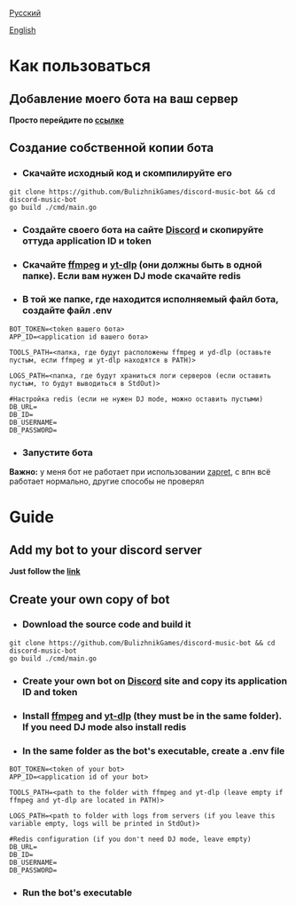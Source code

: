 [Русский](#Как-пользоваться)

[English](#Guide)

# Как пользоваться

## Добавление моего бота на ваш сервер

**Просто перейдите по [ссылке](https://discord.com/oauth2/authorize?client_id=1332373974729887744&permissions=274881149952&integration_type=0&scope=applications.commands+bot)**

## Создание собственной копии бота

* ### Скачайте исходный код и скомпилируйте его

```shell
git clone https://github.com/BulizhnikGames/discord-music-bot && cd discord-music-bot
go build ./cmd/main.go
```

* ### Создайте своего бота на сайте [Discord](https://discord.com/developers/applications) и скопируйте оттуда application ID и token

* ### Скачайте [ffmpeg](https://ffmpeg.org/download.html) и [yt-dlp](https://github.com/yt-dlp/yt-dlp) (они должны быть в одной папке). Если вам нужен DJ mode скачайте redis

* ### В той же папке, где находится исполняемый файл бота, создайте файл .env

```text
BOT_TOKEN=<token вашего бота>
APP_ID=<application id вашего бота>

TOOLS_PATH=<папка, где будут расположены ffmpeg и yd-dlp (оставьте пустым, если ffmpeg и yt-dlp находятся в PATH)>

LOGS_PATH=<папка, где будут храниться логи серверов (если оставить пустым, то будут выводиться в StdOut)>

#Настройка redis (если не нужен DJ mode, можно оставить пустыми)
DB_URL=
DB_ID=
DB_USERNAME=
DB_PASSWORD=
```

* ### Запустите бота
**Важно:** у меня бот не работает при использовании [zapret](https://github.com/Flowseal/zapret-discord-youtube), с впн всё работает нормально, другие способы не проверял

# Guide

## Add my bot to your discord server

**Just follow the [link](https://discord.com/oauth2/authorize?client_id=1332373974729887744&permissions=274881149952&integration_type=0&scope=applications.commands+bot)**

## Create your own copy of bot

* ### Download the source code and build it

```shell
git clone https://github.com/BulizhnikGames/discord-music-bot && cd discord-music-bot
go build ./cmd/main.go
```

* ### Create your own bot on [Discord](https://discord.com/developers/applications) site and copy its application ID and token

* ### Install [ffmpeg](https://ffmpeg.org/download.html) and [yt-dlp](https://github.com/yt-dlp/yt-dlp) (they must be in the same folder). If you need DJ mode also install redis

* ### In the same folder as the bot's executable, create a .env file

```text
BOT_TOKEN=<token of your bot>
APP_ID=<application id of your bot>

TOOLS_PATH=<path to the folder with ffmpeg and yt-dlp (leave empty if ffmpeg and yt-dlp are located in PATH)>

LOGS_PATH=<path to folder with logs from servers (if you leave this variable empty, logs will be printed in StdOut)>

#Redis configuration (if you don't need DJ mode, leave empty)
DB_URL=
DB_ID=
DB_USERNAME=
DB_PASSWORD=
```

* ### Run the bot's executable